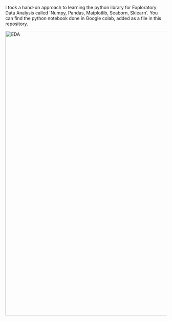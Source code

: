 I took a hand-on approach to learning the python library for Exploratory Data Analysis called 'Numpy, Pandas, Matplotlib, Seaborn, Sklearn'. 
You can find the python notebook done in Google colab, added as a file in this repository.

<img width="1452" height="888" alt="EDA" src="https://github.com/user-attachments/assets/183fcfa1-09eb-4956-acc5-c912e4741185" />
